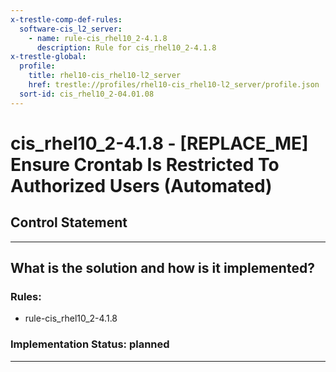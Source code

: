 ```yaml
---
x-trestle-comp-def-rules:
  software-cis_l2_server:
    - name: rule-cis_rhel10_2-4.1.8
      description: Rule for cis_rhel10_2-4.1.8
x-trestle-global:
  profile:
    title: rhel10-cis_rhel10-l2_server
    href: trestle://profiles/rhel10-cis_rhel10-l2_server/profile.json
  sort-id: cis_rhel10_2-04.01.08
---
```


# cis_rhel10_2-4.1.8 - \[REPLACE_ME\] Ensure Crontab Is Restricted To Authorized Users (Automated)

## Control Statement

______________________________________________________________________

## What is the solution and how is it implemented?

<!-- For implementation status enter one of: implemented, partial, planned, alternative, not-applicable -->

<!-- Note that the list of rules under ### Rules: is read-only and changes will not be captured after assembly to JSON -->

<!-- Add control implementation description here for control: cis_rhel10_2-4.1.8 -->

### Rules:

  - rule-cis_rhel10_2-4.1.8

### Implementation Status: planned

______________________________________________________________________
